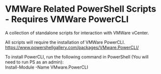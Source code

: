 # VMWare Related PowerShell Scripts - Requires VMWare PowerCLI
A collection of standalone scripts for interaction with VMWare vCenter.

All scripts will require the installation of VMWare PowerCLI.  
https://www.powershellgallery.com/packages/VMware.PowerCLI/ 

To install PowerCLI, run the following command in PowerShell (You will need to run PS as an admin):  
Install-Module -Name VMware.PowerCLI 